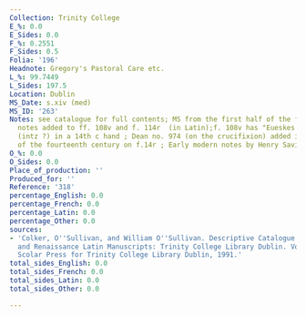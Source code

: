 ```yaml
---
Collection: Trinity College
E_%: 0.0
E_Sides: 0.0
F_%: 0.2551
F_Sides: 0.5
Folia: '196'
Headnote: Gregory's Pastoral Care etc.
L_%: 99.7449
L_Sides: 197.5
Location: Dublin
MS_Date: s.xiv (med)
MS_ID: '263'
Notes: see catalogue for full contents; MS from the first half of the fourteenth century;
  notes added to ff. 108v and f. 114r  (in Latin);f. 108v has "Eueskes Albes ense
  (intz ?) in a 14th c hand ; Dean no. 974 (on the crucifixion) added in the middle
  of the fourteenth century on f.14r ; Early modern notes by Henry Savile on f. 49r
O_%: 0.0
O_Sides: 0.0
Place_of_production: ''
Produced_for: ''
Reference: '318'
percentage_English: 0.0
percentage_French: 0.0
percentage_Latin: 0.0
percentage_Other: 0.0
sources:
- 'Colker, O''Sullivan, and William O''Sullivan. Descriptive Catalogue of the Mediaeval
  and Renaissance Latin Manuscripts: Trinity College Library Dublin. Vol. 1. Aldershot:
  Scolar Press for Trinity College Library Dublin, 1991.'
total_sides_English: 0.0
total_sides_French: 0.0
total_sides_Latin: 0.0
total_sides_Other: 0.0

---
```

